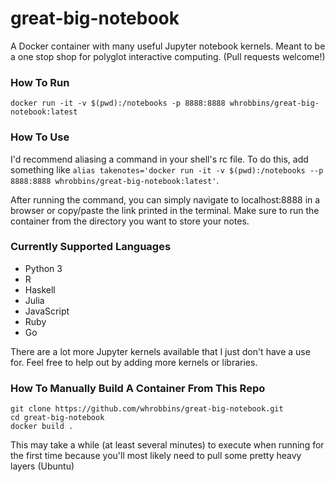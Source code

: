 # great-big-notebook
A Docker container with many useful Jupyter notebook kernels.  Meant to be a one stop shop for polyglot interactive computing.  (Pull requests welcome!)


### How To Run
`docker run -it -v $(pwd):/notebooks -p 8888:8888 whrobbins/great-big-notebook:latest`


### How To Use
I'd recommend aliasing a command in your shell's rc file.  To do this, add something like `alias takenotes='docker run -it -v $(pwd):/notebooks --p 8888:8888 whrobbins/great-big-notebook:latest'`.

After running the command, you can simply navigate to localhost:8888 in a browser or copy/paste the link printed in the terminal.  Make sure to run the container from the directory you want to store your notes.


### Currently Supported Languages

* Python 3
* R
* Haskell
* Julia
* JavaScript
* Ruby
* Go

There are a lot more Jupyter kernels available that I just don't have a use for.  Feel free to help out by adding more kernels or libraries.


### How To Manually Build A Container From This Repo
```
git clone https://github.com/whrobbins/great-big-notebook.git
cd great-big-notebook
docker build .
```

This may take a while (at least several minutes) to execute when running for the first time because you'll most likely need to pull some pretty heavy layers (Ubuntu)
